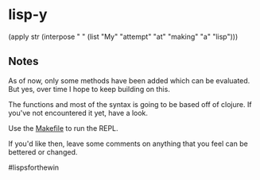 # lisp-y

(apply str (interpose " " (list "My" "attempt" "at" "making" "a" "lisp")))

## Notes

As of now, only some methods have been added which can be evaluated. But yes, over time I hope to keep building on this.

The functions and most of the syntax is going to be based off of clojure. If you've not encountered it yet, have a look.

Use the [Makefile](https://github.com/kolharsam/lisp-y/blob/feature/eval-functions/Makefile) to run the REPL.

If you'd like then, leave some comments on anything that you feel can be bettered or changed.

#lispsforthewin
